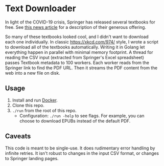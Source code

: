 # Text Downloader

In light of the COVID-19 crisis, Springer has released several textbooks for free.
See [this news article](https://www.springernature.com/gp/librarians/news-events/all-news-articles/industry-news-initiatives/free-access-to-textbooks-for-institutions-affected-by-coronaviru/17855960) for a description of their generous offering.

So many of these textbooks looked cool, and I didn't want to download each one individually. In classic https://xkcd.com/974/ style, I wrote a script to download all of the textbooks automatically. Writing it in Golang let everything happen in parallel with minimal memory footprint. A thread for reading the CSV input (extracted from Springer's Excel spreadsheet) passes Textbook metadata to 100 workers. Each worker reads from the Springer link to find the PDF URL. Then it streams the PDF content from the web into a new file on disk.

## Usage

1. Install and run [Docker](https://www.docker.com/products/docker-desktop).
2. Clone this repo.
3. `./run` from the root of this repo.
    - Configuration: `./run -help` to see flags. For example, you can choose to download EPUBs instead of the default PDF.

## Caveats

This code is meant to be single-use.
It does rudimentary error handling by infinite retries.
It isn't robust to changes in the input CSV format, or changes to Springer landing pages.
